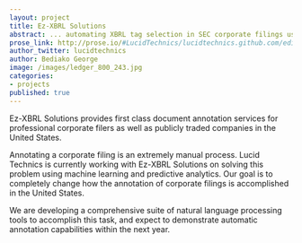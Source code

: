 ```yaml
---
layout: project
title: Ez-XBRL Solutions
abstract: ... automating XBRL tag selection in SEC corporate filings using predictive learning techniques.
prose_link: http://prose.io/#LucidTechnics/lucidtechnics.github.com/edit/master/_posts/projects/0100-01-04-ezxbrl.md
author_twitter: lucidtechnics
author: Bediako George
image: /images/ledger_800_243.jpg
categories:
- projects
published: true
---
```


Ez-XBRL Solutions provides first class document annotation services for professional corporate filers as well as publicly traded companies in the United States.

Annotating a corporate filing is an extremely manual process.  Lucid Technics is currently working with Ez-XBRL Solutions on solving this problem using machine learning and predictive analytics.  Our goal is to completely change how the annotation of corporate filings is accomplished in the United States.

We are developing a comprehensive suite of natural language processing tools to accomplish this task, and expect to demonstrate automatic annotation capabilities within the next year.